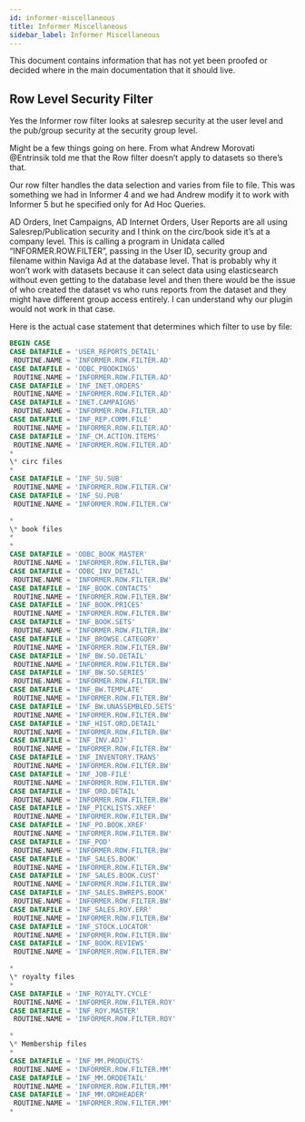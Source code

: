```yaml
---
id: informer-miscellaneous
title: Informer Miscellaneous
sidebar_label: Informer Miscellaneous
---
```


This document contains information that has not yet been proofed or decided where in the main documentation that it should live.

## Row Level Security Filter

Yes the Informer row filter looks at salesrep security at the user level and the pub/group security at the security group level.

Might be a few things going on here. From what Andrew Morovati @Entrinsik told me that the Row filter doesn’t apply to datasets so there’s that.

Our row filter handles the data selection and varies from file to file. This was something we had in Informer 4 and we had Andrew modify it to work with Informer 5 but he specified only for Ad Hoc Queries. 

AD Orders, Inet Campaigns, AD Internet Orders, User Reports are all using Salesrep/Publication security and I think on the circ/book side it’s at a company level. This is calling a program in Unidata called “INFORMER.ROW.FILTER”, passing in the User ID, security group and filename within Naviga Ad at the database level. That is probably why it won’t work with datasets because it can select data using elasticsearch without even getting to the database level and then there would be the issue of who created the dataset vs who runs reports from the dataset and they might have different group access entirely. I can understand why our plugin would not work in that case.

Here is the actual case statement that determines which filter to use by file:

```sql
BEGIN CASE
CASE DATAFILE = 'USER_REPORTS_DETAIL'
 ROUTINE.NAME = 'INFORMER.ROW.FILTER.AD'
CASE DATAFILE = 'ODBC_PBOOKINGS'
 ROUTINE.NAME = 'INFORMER.ROW.FILTER.AD'
CASE DATAFILE = 'INF_INET.ORDERS'
 ROUTINE.NAME = 'INFORMER.ROW.FILTER.AD'
CASE DATAFILE = 'INET.CAMPAIGNS'
 ROUTINE.NAME = 'INFORMER.ROW.FILTER.AD'
CASE DATAFILE = 'INF_REP.COMM.FILE'
 ROUTINE.NAME = 'INFORMER.ROW.FILTER.AD'
CASE DATAFILE = 'INF_CM.ACTION.ITEMS'
 ROUTINE.NAME = 'INFORMER.ROW.FILTER.AD'
*
\* circ files
*
CASE DATAFILE = 'INF_SU.SUB'
 ROUTINE.NAME = 'INFORMER.ROW.FILTER.CW'
CASE DATAFILE = 'INF_SU.PUB'
 ROUTINE.NAME = 'INFORMER.ROW.FILTER.CW'

*
\* book files
*
*
CASE DATAFILE = 'ODBC_BOOK_MASTER'
 ROUTINE.NAME = 'INFORMER.ROW.FILTER.BW'
CASE DATAFILE = 'ODBC_INV_DETAIL'
 ROUTINE.NAME = 'INFORMER.ROW.FILTER.BW'
CASE DATAFILE = 'INF_BOOK.CONTACTS'
 ROUTINE.NAME = 'INFORMER.ROW.FILTER.BW'
CASE DATAFILE = 'INF_BOOK.PRICES'
 ROUTINE.NAME = 'INFORMER.ROW.FILTER.BW'
CASE DATAFILE = 'INF_BOOK.SETS'
 ROUTINE.NAME = 'INFORMER.ROW.FILTER.BW'
CASE DATAFILE = 'INF_BROWSE.CATEGORY'
 ROUTINE.NAME = 'INFORMER.ROW.FILTER.BW'
CASE DATAFILE = 'INF_BW.SO.DETAIL'
 ROUTINE.NAME = 'INFORMER.ROW.FILTER.BW'
CASE DATAFILE = 'INF_BW.SO.SERIES'
 ROUTINE.NAME = 'INFORMER.ROW.FILTER.BW'
CASE DATAFILE = 'INF_BW.TEMPLATE'
 ROUTINE.NAME = 'INFORMER.ROW.FILTER.BW'
CASE DATAFILE = 'INF_BW.UNASSEMBLED.SETS'
 ROUTINE.NAME = 'INFORMER.ROW.FILTER.BW'
CASE DATAFILE = 'INF_HIST.ORD.DETAIL'
 ROUTINE.NAME = 'INFORMER.ROW.FILTER.BW'
CASE DATAFILE = 'INF_INV.ADJ'
 ROUTINE.NAME = 'INFORMER.ROW.FILTER.BW'
CASE DATAFILE = 'INF_INVENTORY.TRANS'
 ROUTINE.NAME = 'INFORMER.ROW.FILTER.BW'
CASE DATAFILE = 'INF_JOB-FILE'
 ROUTINE.NAME = 'INFORMER.ROW.FILTER.BW'
CASE DATAFILE = 'INF_ORD.DETAIL'
 ROUTINE.NAME = 'INFORMER.ROW.FILTER.BW'
CASE DATAFILE = 'INF_PICKLISTS.XREF'
 ROUTINE.NAME = 'INFORMER.ROW.FILTER.BW'
CASE DATAFILE = 'INF_PO.BOOK.XREF'
 ROUTINE.NAME = 'INFORMER.ROW.FILTER.BW'
CASE DATAFILE = 'INF_POD'
 ROUTINE.NAME = 'INFORMER.ROW.FILTER.BW'
CASE DATAFILE = 'INF_SALES.BOOK'
 ROUTINE.NAME = 'INFORMER.ROW.FILTER.BW'
CASE DATAFILE = 'INF_SALES.BOOK.CUST'
 ROUTINE.NAME = 'INFORMER.ROW.FILTER.BW'
CASE DATAFILE = 'INF_SALES.BWREPS.BOOK'
 ROUTINE.NAME = 'INFORMER.ROW.FILTER.BW'
CASE DATAFILE = 'INF_SALES.ROY.ERR'
 ROUTINE.NAME = 'INFORMER.ROW.FILTER.BW'
CASE DATAFILE = 'INF_STOCK.LOCATOR'
 ROUTINE.NAME = 'INFORMER.ROW.FILTER.BW'
CASE DATAFILE = 'INF_BOOK.REVIEWS'
 ROUTINE.NAME = 'INFORMER.ROW.FILTER.BW'

*
\* royalty files
*
CASE DATAFILE = 'INF_ROYALTY.CYCLE'
 ROUTINE.NAME = 'INFORMER.ROW.FILTER.ROY'
CASE DATAFILE = 'INF_ROY.MASTER'
 ROUTINE.NAME = 'INFORMER.ROW.FILTER.ROY'

*
\* Membership files
*
CASE DATAFILE = 'INF_MM.PRODUCTS'
 ROUTINE.NAME = 'INFORMER.ROW.FILTER.MM'
CASE DATAFILE = 'INF_MM.ORDDETAIL'
 ROUTINE.NAME = 'INFORMER.ROW.FILTER.MM'
CASE DATAFILE = 'INF_MM.ORDHEADER'
 ROUTINE.NAME = 'INFORMER.ROW.FILTER.MM'
*
```

